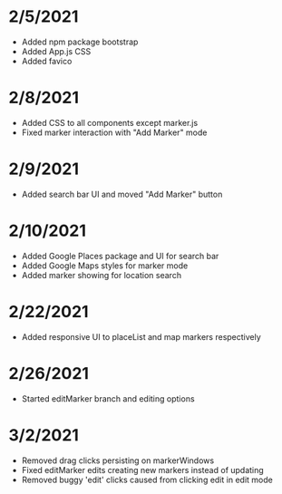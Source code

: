 # 2/5/2021
- Added npm package bootstrap
- Added App.js CSS
- Added favico

# 2/8/2021
- Added CSS to all components except marker.js
- Fixed marker interaction with "Add Marker" mode

# 2/9/2021
- Added search bar UI and moved "Add Marker" button

# 2/10/2021
- Added Google Places package and UI for search bar
- Added Google Maps styles for marker mode
- Added marker showing for location search 

# 2/22/2021
- Added responsive UI to placeList and map markers respectively

# 2/26/2021
- Started editMarker branch and editing options

# 3/2/2021
- Removed drag clicks persisting on markerWindows
- Fixed editMarker edits creating new markers instead of updating
- Removed buggy 'edit' clicks caused from clicking edit in edit mode

